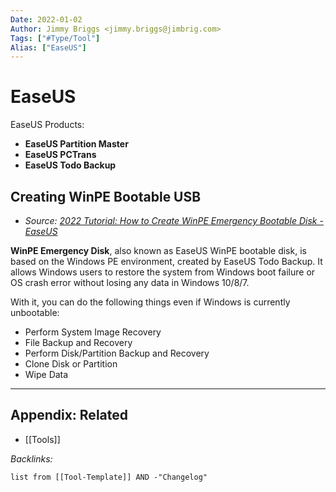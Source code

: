 ```yaml
---
Date: 2022-01-02
Author: Jimmy Briggs <jimmy.briggs@jimbrig.com>
Tags: ["#Type/Tool"]
Alias: ["EaseUS"]
---
```


# EaseUS

EaseUS Products:

- **EaseUS Partition Master**
- **EaseUS PCTrans**
- **EaseUS Todo Backup**


## Creating WinPE Bootable USB

- *Source: [2022 Tutorial: How to Create WinPE Emergency Bootable Disk - EaseUS](https://www.easeus.com/backup-utility/winpe-bootable-disk.html#:~:text=WinPE%20Emergency%20Disk%2C%20also%20known%20as%20EaseUS%20WinPE,following%20things%20even%20if%20Windows%20is%20currently%20unbootable%3A)*

**WinPE Emergency Disk**, also known as EaseUS WinPE bootable disk, is based on the Windows PE environment, created by EaseUS Todo Backup. It allows Windows users to restore the system from Windows boot failure or OS crash error without losing any data in Windows 10/8/7.

With it, you can do the following things even if Windows is currently unbootable:

-   Perform System Image Recovery
-   File Backup and Recovery
-   Perform Disk/Partition Backup and Recovery
-   Clone Disk or Partition
-   Wipe Data



***

## Appendix: Related

- [[Tools]]

*Backlinks:*

```dataview
list from [[Tool-Template]] AND -"Changelog"
```